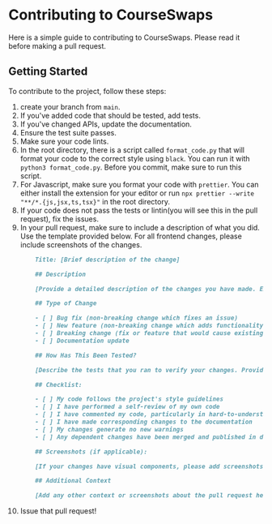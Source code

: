 # Contributing to CourseSwaps

Here is a simple guide to contributing to CourseSwaps. Please read it before making a pull request.

## Getting Started

To contribute to the project, follow these steps:

1. create your branch from `main`.
2. If you've added code that should be tested, add tests.
3. If you've changed APIs, update the documentation.
4. Ensure the test suite passes.
5. Make sure your code lints.
6. In the root directory, there is a script called `format_code.py` that will format your code to the correct style using `black`. You can run it with `python3 format_code.py`. Before you commit, make sure to run this script.
7. For Javascript, make sure you format your code with `prettier`. You can either install the extension for your editor or run `npx prettier --write "**/*.{js,jsx,ts,tsx}"` in the root directory.
8. If your code does not pass the tests or lintin(you will see this in the pull request), fix the issues.
9. In your pull request, make sure to include a description of what you did. Use the template provided below. For all frontend changes, please include screenshots of the changes.
    ``` markdown
        Title: [Brief description of the change]

        ## Description

        [Provide a detailed description of the changes you have made. Explain what you have changed and why. If the PR addresses a specific issue or feature request from the issue tracker, include a link to that issue.]

        ## Type of Change

        - [ ] Bug fix (non-breaking change which fixes an issue)
        - [ ] New feature (non-breaking change which adds functionality)
        - [ ] Breaking change (fix or feature that would cause existing functionality to not work as expected)
        - [ ] Documentation update

        ## How Has This Been Tested?

        [Describe the tests that you ran to verify your changes. Provide instructions so reviewers can reproduce. Please also list any relevant details for your test configuration.]

        ## Checklist:

        - [ ] My code follows the project's style guidelines
        - [ ] I have performed a self-review of my own code
        - [ ] I have commented my code, particularly in hard-to-understand areas
        - [ ] I have made corresponding changes to the documentation
        - [ ] My changes generate no new warnings
        - [ ] Any dependent changes have been merged and published in downstream modules

        ## Screenshots (if applicable):

        [If your changes have visual components, please add screenshots showing the affected pages.]

        ## Additional Context

        [Add any other context or screenshots about the pull request here.]

    ```
11. Issue that pull request!

